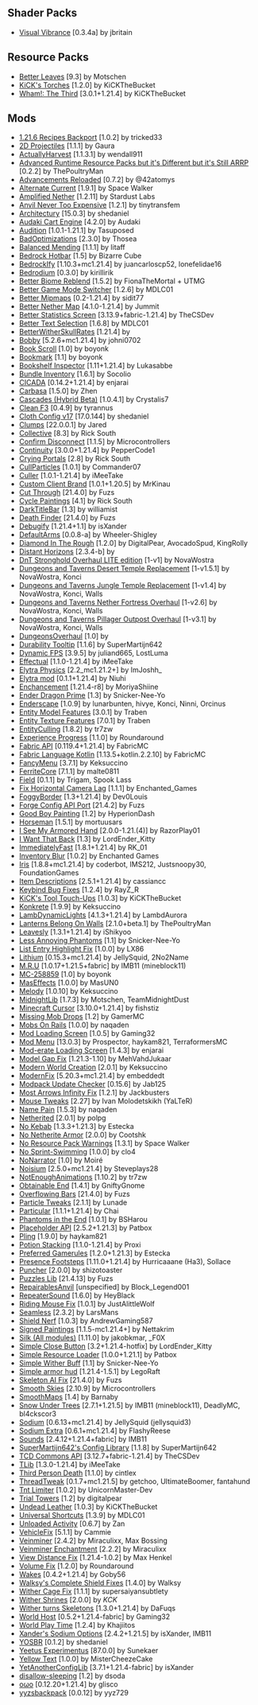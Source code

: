## Shader Packs
- [Visual Vibrance](https://modrinth.com/project/l6Uqs2fS) [0.3.4a] by jbritain

## Resource Packs
- [Better Leaves](https://modrinth.com/project/uvpymuxq) [9.3] by Motschen
- [KiCK's Torches](https://modrinth.com/project/PgUnspfn) [1.2.0] by KiCKTheBucket
- [Wham!: The Third](https://modrinth.com/project/98jlYLQT) [3.0.1+1.21.4] by KiCKTheBucket

## Mods
- [1.21.6 Recipes Backport](https://modrinth.com/mod/tEZRMLMm) [1.0.2] by tricked33
- [2D Projectiles](https://modrinth.com/mod/W2K5WNdH) [1.1.1] by Gaura
- [ActuallyHarvest](https://modrinth.com/mod/sUbuUC7R) [1.1.3.1] by wendall911
- [Advanced Runtime Resource Packs but it's Different but it's Still ARRP](https://modrinth.com/mod/5AA9oDBl) [0.2.2] by ThePoultryMan
- [Advancements Reloaded](https://modrinth.com/mod/tLuRLqpa) [0.7.2] by @42atomys
- [Alternate Current](https://modrinth.com/mod/r0v8vy1s) [1.9.1] by Space Walker
- [Amplified Nether](https://modrinth.com/mod/wXiGiyGX) [1.2.11] by Stardust Labs
- [Anvil Never Too Expensive](https://modrinth.com/mod/TEOa2X8B) [1.2.1] by tinytransfem
- [Architectury](https://modrinth.com/mod/lhGA9TYQ) [15.0.3] by shedaniel
- [Audaki Cart Engine](https://modrinth.com/mod/V8qsCwta) [4.2.0] by Audaki
- [Audition](https://modrinth.com/mod/HMeGkqZ7) [1.0.1-1.21.1] by Tasuposed
- [BadOptimizations](https://modrinth.com/mod/g96Z4WVZ) [2.3.0] by Thosea
- [Balanced Mending](https://modrinth.com/mod/Rojiy8xL) [1.1.1] by litaff
- [Bedrock Hotbar](https://modrinth.com/mod/X1OsYLs1) [1.5] by Bizarre Cube
- [BedrockIfy](https://modrinth.com/mod/ox3rDp1B) [1.10.3+mc1.21.4] by juancarloscp52, lonefelidae16
- [Bedrodium](https://modrinth.com/mod/5roWs6VO) [0.3.0] by kirillirik
- [Better Biome Reblend](https://modrinth.com/mod/Xh8hkQmD) [1.5.2] by FionaTheMortal + UTMG
- [Better Game Mode Switcher](https://modrinth.com/mod/aWsnMli6) [1.2.6] by MDLC01
- [Better Mipmaps](https://modrinth.com/mod/daZwiCIT) [0.2-1.21.4] by sidit77
- [Better Nether Map](https://modrinth.com/mod/fdtm99de) [4.1.0-1.21.4] by Jummit
- [Better Statistics Screen](https://modrinth.com/mod/n6PXGAoM) [3.13.9+fabric-1.21.4] by TheCSDev
- [Better Text Selection](https://modrinth.com/mod/xIpcAYJL) [1.6.8] by MDLC01
- [BetterWitherSkullRates](https://modrinth.com/mod/ydT0c3wO) [1.21.4] by 
- [Bobby](https://modrinth.com/mod/M08ruV16) [5.2.6+mc1.21.4] by johni0702
- [Book Scroll](https://modrinth.com/mod/Ss2JOg1D) [1.0] by boyonk
- [Bookmark](https://modrinth.com/mod/QcVGgiH5) [1.1] by boyonk
- [Bookshelf Inspector](https://modrinth.com/mod/rOrXjyPb) [1.11+1.21.4] by Lukasabbe
- [Bundle Inventory](https://modrinth.com/mod/9uikk2Ea) [1.6.1] by Socolio
- [CICADA](https://modrinth.com/mod/IwCkru1D) [0.14.2+1.21.4] by enjarai
- [Carbasa](https://modrinth.com/mod/rhp0NLn7) [1.5.0] by Zhen
- [Cascades (Hybrid Beta)](https://modrinth.com/mod/Jmx5kJiS) [1.0.4.1] by Crystalis7
- [Clean F3](https://modrinth.com/mod/5lvjfaRs) [0.4.9] by tyrannus
- [Cloth Config v17](https://modrinth.com/mod/9s6osm5g) [17.0.144] by shedaniel
- [Clumps](https://modrinth.com/mod/Wnxd13zP) [22.0.0.1] by Jared
- [Collective](https://modrinth.com/mod/e0M1UDsY) [8.3] by Rick South
- [Confirm Disconnect](https://modrinth.com/mod/qyu2y7wG) [1.1.5] by Microcontrollers
- [Continuity](https://modrinth.com/mod/1IjD5062) [3.0.0+1.21.4] by PepperCode1
- [Crying Portals](https://modrinth.com/mod/3RkVNglH) [2.8] by Rick South
- [CullParticles](https://modrinth.com/mod/Z0uZlmbF) [1.0.1] by Commander07
- [Culler](https://modrinth.com/mod/gEj78Mc7) [1.0.1-1.21.4] by iMeeTake
- [Custom Client Brand](https://modrinth.com/mod/g8SrZYee) [1.0.1+1.20.5] by MrKinau
- [Cut Through](https://modrinth.com/mod/Dk6su9JN) [21.4.0] by Fuzs
- [Cycle Paintings](https://modrinth.com/mod/c85whkNB) [4.1] by Rick South
- [DarkTitleBar](https://modrinth.com/mod/wAP4f8Jf) [1.3] by williamist
- [Death Finder](https://modrinth.com/mod/wNxIBREV) [21.4.0] by Fuzs
- [Debugify](https://modrinth.com/mod/QwxR6Gcd) [1.21.4+1.1] by isXander
- [DefaultArms](https://modrinth.com/mod/feJWuS6h) [0.0.8-a] by Wheeler-Shigley
- [Diamond In The Rough](https://modrinth.com/mod/TBVbrjYL) [1.2.0] by DigitalPear, AvocadoSpud, KingRolly
- [Distant Horizons](https://modrinth.com/mod/uCdwusMi) [2.3.4-b] by 
- [DnT Stronghold Overhaul LITE edition](https://modrinth.com/mod/LbGT0kSV) [1-v1] by NovaWostra
- [Dungeons and Taverns Desert Temple Replacement](https://modrinth.com/mod/7JTDDmRT) [1-v1.5.1] by NovaWostra, Konci
- [Dungeons and Taverns Jungle Temple Replacement](https://modrinth.com/mod/oHjYCS0f) [1-v1.4] by NovaWostra, Konci, Walls
- [Dungeons and Taverns Nether Fortress Overhaul](https://modrinth.com/mod/8Dbnvm77) [1-v2.6] by NovaWostra, Konci, Walls
- [Dungeons and Taverns Pillager Outpost Overhaul](https://modrinth.com/mod/QIt10I7z) [1-v3.1] by NovaWostra, Konci, Walls
- [DungeonsOverhaul](https://modrinth.com/mod/p59jnqZS) [1.0] by 
- [Durability Tooltip](https://modrinth.com/mod/smUP7V3r) [1.1.6] by SuperMartijn642
- [Dynamic FPS](https://modrinth.com/mod/LQ3K71Q1) [3.9.5] by juliand665, LostLuma
- [Effectual](https://modrinth.com/mod/OoF97Pto) [1.1.0-1.21.4] by iMeeTake
- [Elytra Physics](https://modrinth.com/mod/jfvCMH0K) [2.2_mc1.21.2+] by ImJoshh_
- [Elytra mod](https://modrinth.com/mod/Gfg08owl) [0.1.1+1.21.4] by Niuhi
- [Enchancement](https://modrinth.com/mod/6hN1V6wJ) [1.21.4-r8] by MoriyaShiine
- [Ender Dragon Prime](https://modrinth.com/mod/IViZAZb2) [1.3] by Snicker-Nee-Yo
- [Enderscape](https://modrinth.com/mod/btCrWvHr) [1.0.9] by lunarbunten, hivye, Konci, Ninni, Orcinus
- [Entity Model Features](https://modrinth.com/mod/4I1XuqiY) [3.0.1] by Traben
- [Entity Texture Features](https://modrinth.com/mod/BVzZfTc1) [7.0.1] by Traben
- [EntityCulling](https://modrinth.com/mod/NNAgCjsB) [1.8.2] by tr7zw
- [Experience Progress](https://modrinth.com/mod/WLzTG5bH) [1.1.0] by Roundaround
- [Fabric API](https://modrinth.com/mod/P7dR8mSH) [0.119.4+1.21.4] by FabricMC
- [Fabric Language Kotlin](https://modrinth.com/mod/Ha28R6CL) [1.13.5+kotlin.2.2.10] by FabricMC
- [FancyMenu](https://modrinth.com/mod/Wq5SjeWM) [3.7.1] by Keksuccino
- [FerriteCore](https://modrinth.com/mod/uXXizFIs) [7.1.1] by malte0811
- [Field](https://modrinth.com/mod/ImwSvDpS) [0.1.1] by Trigam, Spook Lass
- [Fix Horizontal Camera Lag](https://modrinth.com/mod/TuB934hI) [1.1.1] by Enchanted_Games
- [FoggyBorder](https://modrinth.com/mod/1SzND5KW) [1.3+1.21.4] by Dev0Louis
- [Forge Config API Port](https://modrinth.com/mod/ohNO6lps) [21.4.2] by Fuzs
- [Good Boy Painting](https://modrinth.com/mod/XMqDA0Re) [1.2] by HyperionDash
- [Horseman](https://modrinth.com/mod/qIv5FhAA) [1.5.1] by mortuusars
- [I See My Armored Hand](https://modrinth.com/mod/o0hnW3gN) [2.0.0-1.21.(4)] by RazorPlay01
- [I Want That Back](https://modrinth.com/mod/SfXIxvDu) [1.3] by LordEnder_Kitty
- [ImmediatelyFast](https://modrinth.com/mod/5ZwdcRci) [1.8.1+1.21.4] by RK_01
- [Inventory Blur](https://modrinth.com/mod/lTS6nyFs) [1.0.2] by Enchanted Games
- [Iris](https://modrinth.com/mod/YL57xq9U) [1.8.8+mc1.21.4] by coderbot, IMS212, Justsnoopy30, FoundationGames
- [Item Descriptions](https://modrinth.com/mod/UaizcMKP) [2.5.1+1.21.4] by cassiancc
- [Keybind Bug Fixes](https://modrinth.com/mod/S0jya84n) [1.2.4] by RayZ_R
- [KiCK's Tool Touch-Ups](https://modrinth.com/mod/kypWYwUz) [1.0.3] by KiCKTheBucket
- [Konkrete](https://modrinth.com/mod/J81TRJWm) [1.9.9] by Keksuccino
- [LambDynamicLights](https://modrinth.com/mod/yBW8D80W) [4.1.3+1.21.4] by LambdAurora
- [Lanterns Belong On Walls](https://modrinth.com/mod/V1CFwy2A) [2.1.0+beta.1] by ThePoultryMan
- [Leavesly](https://modrinth.com/mod/eUsjLrcb) [1.3.1+1.21.4] by iShikyoo
- [Less Annoying Phantoms](https://modrinth.com/mod/ITgKp1Ig) [1.1] by Snicker-Nee-Yo
- [List Entry Highlight Fix](https://modrinth.com/mod/wkqxzYTM) [1.0.0] by LX86
- [Lithium](https://modrinth.com/mod/gvQqBUqZ) [0.15.3+mc1.21.4] by JellySquid, 2No2Name
- [M.R.U](https://modrinth.com/mod/SNVQ2c0g) [1.0.17+1.21.5+fabric] by IMB11 (mineblock11)
- [MC-258859](https://modrinth.com/mod/gzfqBTYf) [1.0] by boyonk
- [MasEffects](https://modrinth.com/mod/YsP4hqhn) [1.0.0] by MasUN0
- [Melody](https://modrinth.com/mod/CVT4pFB2) [1.0.10] by Keksuccino
- [MidnightLib](https://modrinth.com/mod/codAaoxh) [1.7.3] by Motschen, TeamMidnightDust
- [Minecraft Cursor](https://modrinth.com/mod/o5fhgLeQ) [3.10.0+1.21.4] by fishstiz
- [Missing Mob Drops](https://modrinth.com/mod/lUdVZnCR) [1.2] by GamerMC
- [Mobs On Rails](https://modrinth.com/mod/SjNPcWNX) [1.0.0] by naqaden
- [Mod Loading Screen](https://modrinth.com/mod/xAGJ6rQS) [1.0.5] by Gaming32
- [Mod Menu](https://modrinth.com/mod/mOgUt4GM) [13.0.3] by Prospector, haykam821, TerraformersMC
- [Mod-erate Loading Screen](https://modrinth.com/mod/RCjGlCDj) [1.4.3] by enjarai
- [Model Gap Fix](https://modrinth.com/mod/QdG47OkI) [1.21.3-1.10] by MehVahdJukaar
- [Modern World Creation](https://modrinth.com/mod/xHskr2cS) [2.0.1] by Keksuccino
- [ModernFix](https://modrinth.com/mod/nmDcB62a) [5.20.3+mc1.21.4] by embeddedt
- [Modpack Update Checker](https://modrinth.com/mod/rR4tY6Cw) [0.15.6] by Jab125
- [Most Arrows Infinity Fix](https://modrinth.com/mod/1FHXG6Dv) [1.2.1] by Jackbusters
- [Mouse Tweaks](https://modrinth.com/mod/aC3cM3Vq) [2.27] by Ivan Molodetskikh (YaLTeR)
- [Name Pain](https://modrinth.com/mod/cJk2qbxw) [1.5.3] by naqaden
- [Netherited](https://modrinth.com/mod/LboV1AEJ) [2.0.1] by polpg
- [No Kebab](https://modrinth.com/mod/y82xHklI) [1.3.3+1.21.3] by Estecka
- [No Netherite Armor](https://modrinth.com/mod/m2np2QTT) [2.0.0] by Cootshk
- [No Resource Pack Warnings](https://modrinth.com/mod/6xKUDQcB) [1.3.1] by Space Walker
- [No Sprint-Swimming](https://modrinth.com/mod/p5kjHNcu) [1.0.0] by clo4
- [NoNarrator](https://modrinth.com/mod/DRwxWaLc) [1.0] by Moiré
- [Noisium](https://modrinth.com/mod/KuNKN7d2) [2.5.0+mc1.21.4] by Steveplays28
- [NotEnoughAnimations](https://modrinth.com/mod/MPCX6s5C) [1.10.2] by tr7zw
- [Obtainable End](https://modrinth.com/mod/2uPaX6RE) [1.4.1] by GniftyGnome
- [Overflowing Bars](https://modrinth.com/mod/XD7XOrAF) [21.4.0] by Fuzs
- [Particle Tweaks](https://modrinth.com/mod/IlGAhsOM) [2.1.1] by Lunade
- [Particular](https://modrinth.com/mod/B1CcCd9h) [1.1.1+1.21.4] by Chai
- [Phantoms in the End](https://modrinth.com/mod/r69cUvfV) [1.0.1] by BSHarou
- [Placeholder API](https://modrinth.com/mod/eXts2L7r) [2.5.2+1.21.3] by Patbox
- [Pling](https://modrinth.com/mod/4bqq2uqn) [1.9.0] by haykam821
- [Potion Stacking](https://modrinth.com/mod/1hvxU3F5) [1.1.0-1.21.4] by Proxi
- [Preferred Gamerules](https://modrinth.com/mod/kKib77nY) [1.2.0+1.21.3] by Estecka
- [Presence Footsteps](https://modrinth.com/mod/rcTfTZr3) [1.11.0+1.21.4] by Hurricaaane (Ha3), Sollace
- [Puncher](https://modrinth.com/mod/2Qlu5M7f) [2.0.0] by shizotoaster
- [Puzzles Lib](https://modrinth.com/mod/QAGBst4M) [21.4.13] by Fuzs
- [RepairablesAnvil](https://modrinth.com/mod/rxz6Z187) [unspecified] by Block_Legend001
- [RepeaterSound](https://modrinth.com/mod/vt4lfXNC) [1.6.0] by HeyBlack
- [Riding Mouse Fix](https://modrinth.com/mod/kwS02byl) [1.0.1] by JustAlittleWolf
- [Seamless](https://modrinth.com/mod/rhyHyQke) [2.3.2] by LarsMans
- [Shield Nerf](https://modrinth.com/mod/yV5oAYcE) [1.0.3] by AndrewGaming587
- [Signed Paintings](https://modrinth.com/mod/zn26DYtG) [1.1.5-mc1.21.4+] by Nettakrim
- [Silk (All modules)](https://modrinth.com/mod/aTaCgKLW) [1.11.0] by jakobkmar, _F0X
- [Simple Close Button](https://modrinth.com/mod/NPYAMkNO) [3.2+1.21.4-hotfix] by LordEnder_Kitty
- [Simple Resource Loader](https://modrinth.com/mod/5e65FGXQ) [1.0.0+1.21.1] by Patbox
- [Simple Wither Buff](https://modrinth.com/mod/cfHXDHKJ) [1.1] by Snicker-Nee-Yo
- [Simple armor hud](https://modrinth.com/mod/tJflAtvJ) [1.21.4-1.5.1] by LegoRaft
- [Skeleton AI Fix](https://modrinth.com/mod/jn24bUJo) [21.4.0] by Fuzs
- [Smooth Skies](https://modrinth.com/mod/uvlgIwBD) [2.10.9] by Microcontrollers
- [SmoothMaps](https://modrinth.com/mod/x69OnBPN) [1.4] by Barnaby
- [Snow Under Trees](https://modrinth.com/mod/XVnUIUAQ) [2.7.1+1.21.5] by IMB11 (mineblock11), DeadlyMC, bl4ckscor3
- [Sodium](https://modrinth.com/mod/AANobbMI) [0.6.13+mc1.21.4] by JellySquid (jellysquid3)
- [Sodium Extra](https://modrinth.com/mod/PtjYWJkn) [0.6.1+mc1.21.4] by FlashyReese
- [Sounds](https://modrinth.com/mod/ZouiUX7t) [2.4.12+1.21.4+fabric] by IMB11
- [SuperMartijn642's Config Library](https://modrinth.com/mod/LN9BxssP) [1.1.8] by SuperMartijn642
- [TCD Commons API](https://modrinth.com/mod/Eldc1g37) [3.12.7+fabric-1.21.4] by TheCSDev
- [TLib](https://modrinth.com/mod/sBn7rVvc) [1.3.0-1.21.4] by iMeeTake
- [Third Person Death](https://modrinth.com/mod/ZW7gB2of) [1.1.0] by cintlex
- [ThreadTweak](https://modrinth.com/mod/vSEH1ERy) [0.1.7+mc1.21.5] by getchoo, UltimateBoomer, fantahund
- [Tnt Limiter](https://modrinth.com/mod/b4saSVNn) [1.0.2] by UnicornMaster-Dev
- [Trial Towers](https://modrinth.com/mod/a5PEhOaW) [1.2] by digitalpear
- [Undead Leather](https://modrinth.com/mod/P0Iv9AVc) [1.0.3] by KiCKTheBucket
- [Universal Shortcuts](https://modrinth.com/mod/pKlCsfkH) [1.3.9] by MDLC01
- [Unloaded Activity](https://modrinth.com/mod/Oo4rJCDP) [0.6.7] by Zan
- [VehicleFix](https://modrinth.com/mod/oNRw3x5I) [5.1.1] by Cammie
- [Veinminer](https://modrinth.com/mod/OhduvhIc) [2.4.2] by Miraculixx, Max Bossing
- [Veinminer Enchantment](https://modrinth.com/mod/4sP0LXxp) [2.2.2] by Miraculixx
- [View Distance Fix](https://modrinth.com/mod/nxrXbh5K) [1.21.4-1.0.2] by Max Henkel
- [Volume Fix](https://modrinth.com/mod/Iywe4QI4) [1.2.0] by Roundaround
- [Wakes](https://modrinth.com/mod/dlNu0RQY) [0.4.2+1.21.4] by Goby56
- [Walksy's Complete Shield Fixes](https://modrinth.com/mod/HfLFMeJe) [1.4.0] by Walksy
- [Wither Cage Fix](https://modrinth.com/mod/8tiZuCBJ) [1.1.1] by supersaiyansubtlety
- [Wither Shrines](https://modrinth.com/mod/JkKThp0v) [2.0.0] by _KCK_
- [Wither turns Skeletons](https://modrinth.com/mod/Ptjwk4S4) [1.3.0+1.21.4] by DaFuqs
- [World Host](https://modrinth.com/mod/2AIZDfYo) [0.5.2+1.21.4-fabric] by Gaming32
- [World Play Time](https://modrinth.com/mod/YkKeggdl) [1.2.4] by Khajiitos
- [Xander's Sodium Options](https://modrinth.com/mod/sTkQBVyo) [2.4.2+1.21.5] by isXander, IMB11
- [YOSBR](https://modrinth.com/mod/WwbubTsV) [0.1.2] by shedaniel
- [Yeetus Experimentus](https://modrinth.com/mod/HaaH232J) [87.0.0] by Sunekaer
- [Yellow Text](https://modrinth.com/mod/tJF6j23Q) [1.0.0] by MisterCheezeCake
- [YetAnotherConfigLib](https://modrinth.com/mod/1eAoo2KR) [3.7.1+1.21.4-fabric] by isXander
- [disallow-sleeping](https://modrinth.com/mod/rd7M6iAe) [1.2] by dsoda
- [oωo](https://modrinth.com/mod/ccKDOlHs) [0.12.20+1.21.4] by glisco
- [yyzsbackpack](https://modrinth.com/mod/zO7tsTJN) [0.0.12] by yyz729